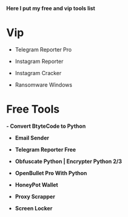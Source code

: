 <b>
Here I put my free and vip tools list
</b>


# Vip

- Telegram Reporter Pro

- Instagram Reporter

- Instagram Cracker

- Ransomware Windows


# Free Tools
<b>
- <a href="https://github.com/Mr-Spect3r/Bytecode2Py" style="font-weight: bold; text-decoration: none;">Convert BtyteCode to Python

- Email Sender
  
</b>

- Telegram Reporter Free

- Obfuscate Python | Encrypter Python 2/3

- OpenBullet Pro With Python

- HoneyPot Wallet

- Proxy Scrapper

- Screen Locker 

